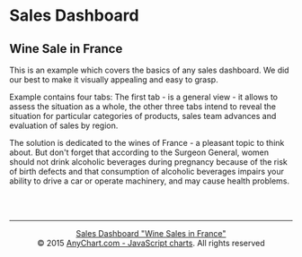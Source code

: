 # Sales Dashboard
## Wine Sale in France

This is an example which covers the basics of any sales dashboard. We did our best to make it visually appealing and easy to grasp.

Example contains four tabs: The first tab - is a general view - it allows to assess the situation as a whole, the other three tabs intend to reveal the situation for particular categories of products, sales team advances and evaluation of sales by region. 

The solution is dedicated to the wines of France - a pleasant topic to think about. But don't forget that according to the Surgeon General, women should not drink alcoholic beverages during pregnancy because of the risk of birth defects and that consumption of alcoholic beverages impairs your ability to drive a car or operate machinery, and may cause health problems.

<br/>
<br/>
<hr/>
<p style="text-align: center;"><a href="http://www.anychart.com/solutions/sales-dashboard-solution/">Sales Dashboard "Wine Sales in France"</a>
<br/>© 2015 <a href="http://www.anychart.com">AnyChart.com - JavaScript charts</a>. All rights reserved</p>
<br/>
